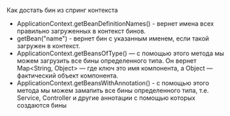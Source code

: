 Как достать бин из спринг контекста

* ApplicationContext.getBeanDefinitionNames() - вернет имена всех правильно загруженных в контекст бинов.
* getBean("name") - вернет бин с указанным именем, если такой загружен в контекст.
* ApplicationContext.getBeansOfType() — с помощью этого метода мы можем загрузить все бины определенного типа. Он вернет Map<String, Object> — где ключ это имя компонента, а Object — фактический объект компонента.
* ApplicationContext.getBeansWithAnnotation() - с помощью этого метода мы можем замапить все бины определенного типа, т.е. Service, Controller и другие аннотации с помощью которых создаются бины
